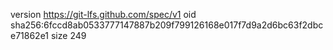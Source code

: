 version https://git-lfs.github.com/spec/v1
oid sha256:6fccd8ab0533777147887b209f799126168e017f7d9a2d6bc63f2dbce71862e1
size 249
